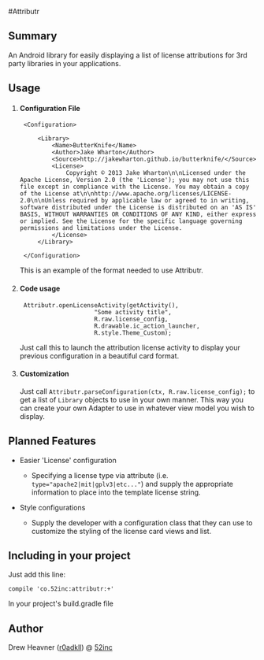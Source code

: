 #Attributr


## Summary

An Android library for easily displaying a list of license attributions for 3rd party libraries in your applications.


## Usage

1. #### Configuration File

		<Configuration>
	
		    <Library>
		        <Name>ButterKnife</Name>
		        <Author>Jake Wharton</Author>
		        <Source>http://jakewharton.github.io/butterknife/</Source>
		        <License>
		            Copyright © 2013 Jake Wharton\n\nLicensed under the Apache License, Version 2.0 (the 'License'); you may not use this file except in compliance with the License. You may obtain a copy of the License at\n\nhttp://www.apache.org/licenses/LICENSE-2.0\n\nUnless required by applicable law or agreed to in writing, software distributed under the License is distributed on an 'AS IS' BASIS, WITHOUT WARRANTIES OR CONDITIONS OF ANY KIND, either express or implied. See the License for the specific language governing permissions and limitations under the License.
		        </License>
		    </Library>
	    
	    </Configuration>
	    
	    
	This is an example of the format needed to use Attributr. 

2. #### Code usage

		Attributr.openLicenseActivity(getActivity(),
                            "Some activity title",
                            R.raw.license_config,
                            R.drawable.ic_action_launcher,
                            R.style.Theme_Custom);

	Just call this to launch the attribution license activity to display your previous configuration in a beautiful card format.
	
3. #### Customization

	Just call ````Attributr.parseConfiguration(ctx, R.raw.license_config);```` to get a list of ````Library```` objects to use in your own manner. This way you can create your own Adapter to use in whatever view model you wish to display.


## Planned Features

*	Easier 'License' configuration
	* 	Specifying a license type via attribute (i.e. ````type="apache2|mit|gplv3|etc..."````) and supply the appropriate information to place into the template license string.
	
*	Style configurations
	*   Supply the developer with a configuration class that they can use to customize the styling of the license card views and list.
	
	
## Including in your project

Just add this line:

	compile 'co.52inc:attributr:+'
	
In your project's build.gradle file

## Author

Drew Heavner ([r0adkll](http://r0adkll.net)) @ [52inc](http://www.52inc.co) 
